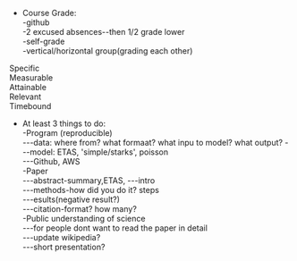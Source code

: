* Course Grade:  
-github  
-2 excused absences--then 1/2 grade lower  
-self-grade  
-vertical/horizontal group(grading each other)  

Specific  
Measurable  
Attainable  
Relevant  
Timebound  

* At least 3 things to do:  
-Program (reproducible)  
---data: where from? what formaat? what inpu to model? what output?
---model: ETAS, 'simple/starks', poisson  
---Github, AWS  
-Paper  
---abstract-summary,ETAS,
---intro  
---methods-how did you do it? steps  
---esults(negative result?)  
---citation-format? how many?  
-Public understanding of science  
---for people dont want to read the paper in detail  
---update wikipedia?  
---short presentation?  
